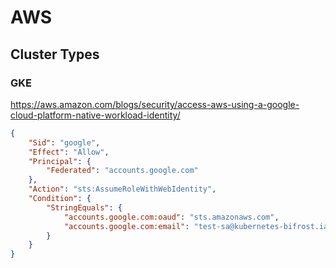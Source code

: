 # AWS

## Cluster Types

### GKE

https://aws.amazon.com/blogs/security/access-aws-using-a-google-cloud-platform-native-workload-identity/

```json
{
    "Sid": "google",
    "Effect": "Allow",
    "Principal": {
        "Federated": "accounts.google.com"
    },
    "Action": "sts:AssumeRoleWithWebIdentity",
    "Condition": {
        "StringEquals": {
            "accounts.google.com:oaud": "sts.amazonaws.com",
            "accounts.google.com:email": "test-sa@kubernetes-bifrost.iam.gserviceaccount.com"
        }
    }
}
```
